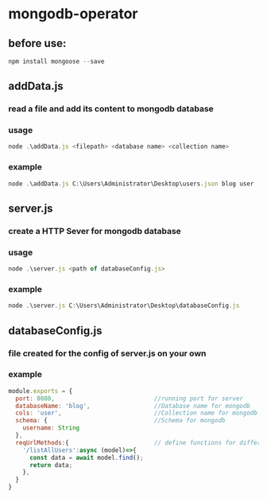 # mongodb-operator

## before use:
```js
npm install mongoose --save
```

## addData.js
### read a file and add its content to mongodb database
### usage
```js
node .\addData.js <filepath> <database name> <collection name>
```
### example
```js
node .\addData.js C:\Users\Administrator\Desktop\users.json blog user
```

## server.js
### create a HTTP Sever for mongodb database
### usage
```js
node .\server.js <path of databaseConfig.js>
```
### example
```js
node .\server.js C:\Users\Administrator\Desktop\databaseConfig.js
```

## databaseConfig.js
### file created for the config of server.js on your own
### example
```js
module.exports = {
  port: 8080,                            //running port for server
  databaseName: 'blog',                  //Database name for mongodb
  cols: 'user',                          //Collection name for mongodb
  schema: {                              //Schema for mongodb
    username: String 
  },
  reqUrlMethods:{                        // define functions for different http request url
    '/listAllUsers':async (model)=>{
      const data = await model.find();
      return data;
    },
  }
}
```
